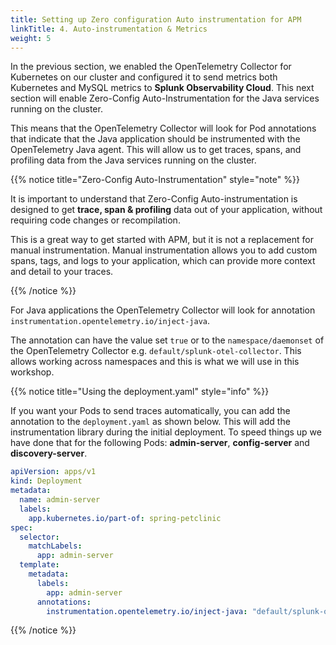 ```yaml
---
title: Setting up Zero configuration Auto instrumentation for APM
linkTitle: 4. Auto-instrumentation & Metrics
weight: 5
---
```


In the previous section, we enabled the OpenTelemetry Collector for Kubernetes on our cluster and configured it to send metrics both Kubernetes and MySQL metrics to **Splunk Observability Cloud**. This next section will enable Zero-Config Auto-Instrumentation for the Java services running on the cluster.

This means that the OpenTelemetry Collector will look for Pod annotations that indicate that the Java application should be instrumented with the OpenTelemetry Java agent. This will allow us to get traces, spans, and profiling data from the Java services running on the cluster.

{{% notice title="Zero-Config Auto-Instrumentation" style="note" %}}

It is important to understand that Zero-Config Auto-instrumentation is designed to get **trace, span & profiling** data out of your application, without requiring code changes or recompilation.

This is a great way to get started with APM, but it is not a replacement for manual instrumentation. Manual instrumentation allows you to add custom spans, tags, and logs to your application, which can provide more context and detail to your traces.

{{% /notice %}}

For Java applications the OpenTelemetry Collector will look for annotation `instrumentation.opentelemetry.io/inject-java`.

The annotation can have the value set `true` or to the `namespace/daemonset` of the OpenTelemetry Collector e.g. `default/splunk-otel-collector`. This allows working across namespaces and this is what we will use in this workshop.

{{% notice title="Using the deployment.yaml" style="info" %}}

If you want your Pods to send traces automatically, you can add the annotation to the `deployment.yaml` as shown below. This will add the instrumentation library during the initial deployment. To speed things up we have done that for the following Pods: **admin-server**, **config-server** and **discovery-server**.

``` yaml
apiVersion: apps/v1
kind: Deployment
metadata:
  name: admin-server
  labels: 
    app.kubernetes.io/part-of: spring-petclinic
spec:
  selector:
    matchLabels:
      app: admin-server
  template:
    metadata:
      labels:
        app: admin-server
      annotations:
        instrumentation.opentelemetry.io/inject-java: "default/splunk-otel-collector"
```

{{% /notice %}}
